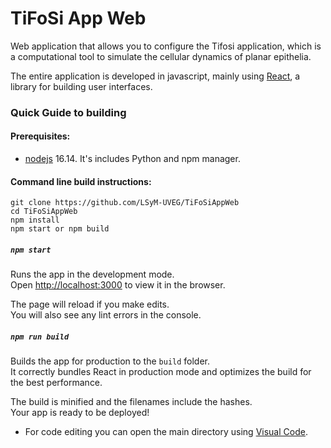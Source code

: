 # TiFoSi App Web
Web application that allows you to configure the Tifosi application, which is a computational tool to simulate the cellular dynamics of planar epithelia.

The entire application is developed in javascript, mainly using [React](https://reactjs.org/), a library for building user interfaces.

### Quick Guide to building

#### Prerequisites:
 * [nodejs](https://nodejs.org/) 16.14. It's includes Python and npm manager.
 
#### Command line build instructions:
```console
git clone https://github.com/LSyM-UVEG/TiFoSiAppWeb
cd TiFoSiAppWeb
npm install
npm start or npm build
```

##### `npm start`

Runs the app in the development mode.\
Open [http://localhost:3000](http://localhost:3000) to view it in the browser.

The page will reload if you make edits.\
You will also see any lint errors in the console.

##### `npm run build`

Builds the app for production to the `build` folder.\
It correctly bundles React in production mode and optimizes the build for the best performance.

The build is minified and the filenames include the hashes.\
Your app is ready to be deployed!

- For code editing you can open the main directory using [Visual Code](https://code.visualstudio.com/).

